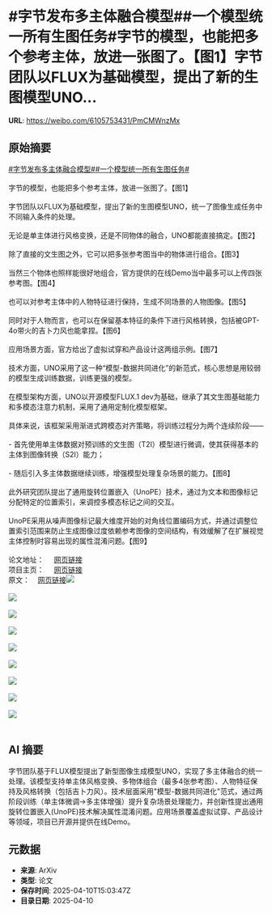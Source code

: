 # #字节发布多主体融合模型##一个模型统一所有生图任务#字节的模型，也能把多个参考主体，放进一张图了。【图1】字节团队以FLUX为基础模型，提出了新的生图模型UNO...

**URL**: https://weibo.com/6105753431/PmCMWnzMx

## 原始摘要

<a href="https://m.weibo.cn/search?containerid=231522type%3D1%26t%3D10%26q%3D%23%E5%AD%97%E8%8A%82%E5%8F%91%E5%B8%83%E5%A4%9A%E4%B8%BB%E4%BD%93%E8%9E%8D%E5%90%88%E6%A8%A1%E5%9E%8B%23&amp;extparam=%23%E5%AD%97%E8%8A%82%E5%8F%91%E5%B8%83%E5%A4%9A%E4%B8%BB%E4%BD%93%E8%9E%8D%E5%90%88%E6%A8%A1%E5%9E%8B%23" data-hide=""><span class="surl-text">#字节发布多主体融合模型#</span></a><a href="https://m.weibo.cn/search?containerid=231522type%3D1%26t%3D10%26q%3D%23%E4%B8%80%E4%B8%AA%E6%A8%A1%E5%9E%8B%E7%BB%9F%E4%B8%80%E6%89%80%E6%9C%89%E7%94%9F%E5%9B%BE%E4%BB%BB%E5%8A%A1%23&amp;extparam=%23%E4%B8%80%E4%B8%AA%E6%A8%A1%E5%9E%8B%E7%BB%9F%E4%B8%80%E6%89%80%E6%9C%89%E7%94%9F%E5%9B%BE%E4%BB%BB%E5%8A%A1%23" data-hide=""><span class="surl-text">#一个模型统一所有生图任务#</span></a><br><br>字节的模型，也能把多个参考主体，放进一张图了。【图1】<br><br>字节团队以FLUX为基础模型，提出了新的生图模型UNO，统一了图像生成任务中不同输入条件的处理。<br><br>无论是单主体进行风格变换，还是不同物体的融合，UNO都能直接搞定。【图2】<br><br>除了直接的文生图之外，它可以把多张参考图当中的物体进行组合。【图3】<br><br>当然三个物体也照样能很好地组合，官方提供的在线Demo当中最多可以上传四张参考图。【图4】<br><br>也可以对参考主体中的人物特征进行保持，生成不同场景的人物图像。【图5】<br><br>同时对于人物而言，也可以在保留基本特征的条件下进行风格转换，包括被GPT-4o带火的吉卜力风也能拿捏。【图6】<br><br>应用场景方面，官方给出了虚拟试穿和产品设计这两组示例。【图7】<br><br>技术方面，UNO采用了这一种“模型-数据共同进化”的新范式，核心思想是用较弱的模型生成训练数据，训练更强的模型。<br><br>在模型架构方面，UNO以开源模型FLUX.1 dev为基础，继承了其文生图基础能力和多模态注意力机制，采用了通用定制化模型框架。<br><br>具体来说，该框架采用渐进式跨模态对齐策略，将训练过程分为两个连续阶段——<br><br>- 首先使用单主体数据对预训练的文生图（T2I）模型进行微调，使其获得基本的主体到图像转换（S2I）能力；<br><br>- 随后引入多主体数据继续训练，增强模型处理复杂场景的能力。【图8】<br><br>此外研究团队提出了通用旋转位置嵌入（UnoPE）技术，通过为文本和图像标记分配特定的位置索引，来调控多模态标记之间的交互。<br><br>UnoPE采用从噪声图像标记最大维度开始的对角线位置编码方式，并通过调整位置索引范围来防止生成图像过度依赖参考图像的空间结构，有效缓解了在扩展视觉主体控制时容易出现的属性混淆问题。【图9】<br><br>论文地址：  <a href="https://weibo.cn/sinaurl?u=https%3A%2F%2Farxiv.org%2Fabs%2F2504.02160" data-hide=""><span class="url-icon"><img style="width: 1rem;height: 1rem" src="https://h5.sinaimg.cn/upload/2015/09/25/3/timeline_card_small_web_default.png" referrerpolicy="no-referrer"></span><span class="surl-text">网页链接</span></a>  <br>项目主页：  <a href="https://weibo.cn/sinaurl?u=https%3A%2F%2Fbytedance.github.io%2FUNO%2F" data-hide=""><span class="url-icon"><img style="width: 1rem;height: 1rem" src="https://h5.sinaimg.cn/upload/2015/09/25/3/timeline_card_small_web_default.png" referrerpolicy="no-referrer"></span><span class="surl-text">网页链接</span></a><br>原文：<a href="https://weibo.cn/sinaurl?u=https%3A%2F%2Fmp.weixin.qq.com%2Fs%2Fh4fkShoOG_Fi66fksXaJGw" data-hide=""><span class="url-icon"><img style="width: 1rem;height: 1rem" src="https://h5.sinaimg.cn/upload/2015/09/25/3/timeline_card_small_web_default.png" referrerpolicy="no-referrer"></span><span class="surl-text">网页链接</span></a><img style="" src="https://tvax1.sinaimg.cn/large/006Fd7o3gy1i0bt085vt4j30zk0dx48j.jpg" referrerpolicy="no-referrer"><br><br><img style="" src="https://tvax4.sinaimg.cn/large/006Fd7o3gy1i0bt08edv2j30zk0g4n62.jpg" referrerpolicy="no-referrer"><br><br><img style="" src="https://tvax1.sinaimg.cn/large/006Fd7o3gy1i0bt07xp8vj30mm0k0ncs.jpg" referrerpolicy="no-referrer"><br><br><img style="" src="https://tvax1.sinaimg.cn/large/006Fd7o3gy1i0bt08encoj30zk0ghgqr.jpg" referrerpolicy="no-referrer"><br><br><img style="" src="https://tvax1.sinaimg.cn/large/006Fd7o3gy1i0bt077vd9j30zk08eadh.jpg" referrerpolicy="no-referrer"><br><br><img style="" src="https://tvax2.sinaimg.cn/large/006Fd7o3gy1i0bt0886akj30pj0k0129.jpg" referrerpolicy="no-referrer"><br><br><img style="" src="https://tvax3.sinaimg.cn/large/006Fd7o3gy1i0bt08fz2bj30zk0glqas.jpg" referrerpolicy="no-referrer"><br><br><img style="" src="https://tvax3.sinaimg.cn/large/006Fd7o3gy1i0bt08h4bpj30zk0hnq9s.jpg" referrerpolicy="no-referrer"><br><br><img style="" src="https://tvax2.sinaimg.cn/large/006Fd7o3gy1i0bt0a5skzj30pa0hc468.jpg" referrerpolicy="no-referrer"><br><br>

## AI 摘要

字节团队基于FLUX模型提出了新型图像生成模型UNO，实现了多主体融合的统一处理。该模型支持单主体风格变换、多物体组合（最多4张参考图）、人物特征保持及风格转换（包括吉卜力风）。技术层面采用"模型-数据共同进化"范式，通过两阶段训练（单主体微调→多主体增强）提升复杂场景处理能力，并创新性提出通用旋转位置嵌入(UnoPE)技术解决属性混淆问题。应用场景覆盖虚拟试穿、产品设计等领域，项目已开源并提供在线Demo。

## 元数据

- **来源**: ArXiv
- **类型**: 论文
- **保存时间**: 2025-04-10T15:03:47Z
- **目录日期**: 2025-04-10
